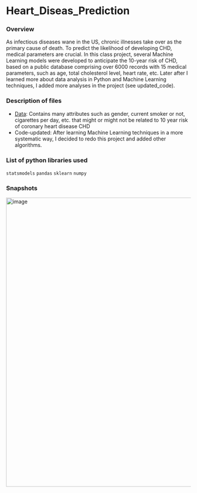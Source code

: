 # Heart_Diseas_Prediction

### Overview
As infectious diseases wane in the US, chronic illnesses take over as the primary cause of death. To predict the likelihood of developing CHD, medical parameters are crucial. In this class project, several Machine Learning models were developed to anticipate the 10-year risk of CHD, based on a public database comprising over 6000 records with 15 medical parameters, such as age, total cholesterol level, heart rate, etc. Later after I learned more about data analysis in Python and Machine Learning techniques, I added more analyses in the project (see updated_code). 

### Description of files
- [Data](https://www.kaggle.com/datasets/aasheesh200/framingham-heart-study-dataset): Contains many attributes such as gender, current smoker or not, cigarettes per day, etc. that might or might not be related to 10 year risk of coronary heart disease CHD 
- Code-updated: After learning Machine Learning techniques in a more systematic way, I decided to redo this project and added other algorithms. 

### List of python libraries used
`statsmodels` `pandas` `sklearn` `numpy` 

### Snapshots
<img width="787" alt="image" src="https://user-images.githubusercontent.com/100629848/230662930-91507eb1-73f7-43ec-9ee8-da1eeabf5a92.png">
